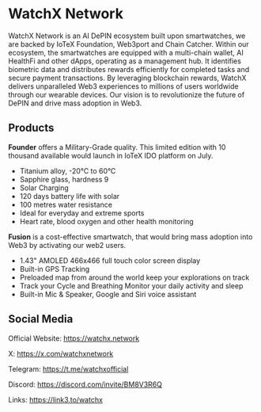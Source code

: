 # WatchX Network

WatchX Network is an AI DePIN ecosystem built upon smartwatches, we are backed by IoTeX Foundation, Web3port and Chain Catcher. 
Within our ecosystem, the smartwatches are equipped with a multi-chain wallet, AI HealthFi and other dApps, operating as a management hub. It identifies biometric data and distributes rewards efficiently for completed tasks and secure payment transactions. By leveraging blockchain rewards, WatchX delivers unparalleled Web3 experiences to millions of users worldwide through our wearable devices. Our vision is to revolutionize the future of DePIN and drive mass adoption in Web3.

## Products

**Founder** offers a Military-Grade quality. This limited edition with 10 thousand available would launch in IoTeX IDO platform on July.

- Titanium alloy, -20°C to 60°C
- Sapphire glass, hardness 9 
- Solar Charging 
- 120 days battery life with solar 
- 100 metres water resistance  
- Ideal for everyday and extreme sports
- Heart rate, blood oxygen and other health monitoring

**Fusion** is a cost-effective smartwatch, that would bring mass adoption into Web3 by activating our web2 users.

- 1.43" AMOLED 466x466 full touch color screen display  
- Built-in GPS Tracking
- Preloaded map from around the world keep your explorations on track
- Track your Cycle and Breathing Monitor your daily activity and sleep
- Built-in Mic & Speaker, Google and Siri voice assistant

## Social Media

Official Website: https://watchx.network

X: https://x.com/watchxnetwork

Telegram: https://t.me/watchxofficial

Discord: https://discord.com/invite/BM8V3R6Q

Links: https://link3.to/watchx
